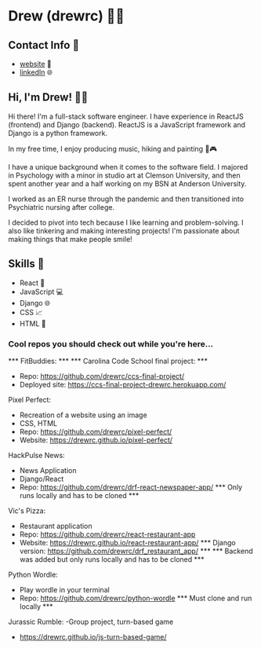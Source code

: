 # Drew (drewrc) 👩‍💻

## Contact Info 📱
- [website](https://drewcoker.herokuapp.com/) 📧
- [linkedIn](https://www.linkedin.com/in/drew-coker/) 🌐

## Hi, I'm Drew! 👩‍💻
Hi there! I'm a full-stack software engineer. I have experience in ReactJS (frontend) and Django (backend). ReactJS is a JavaScript framework and Django is a python framework. 

In my free time, I enjoy producing music, hiking and painting 🎨🎮

I have a unique background when it comes to the software field. 
I majored in Psychology with a minor in studio art at Clemson University, and then spent another year and a half working on my BSN at Anderson University. 

I worked as an ER nurse through the pandemic and then transitioned into Psychiatric nursing after college. 

I decided to pivot into tech because I like learning and problem-solving. I also like tinkering and making interesting projects! I'm passionate about making things that make people smile! 


## Skills 🚀
- React 🔧
- JavaScript 💻
- Django 🌐
- CSS 📈
- HTML 🎨

### Cool repos you should check out while you're here... 

*** FitBuddies: ***
***  Carolina Code School final project: ***
- Repo: https://github.com/drewrc/ccs-final-project/
- Deployed site: https://ccs-final-project-drewrc.herokuapp.com/

Pixel Perfect: 
- Recreation of a website using an image
- CSS, HTML
- Repo: https://github.com/drewrc/pixel-perfect/ 
- Website: https://drewrc.github.io/pixel-perfect/ 

HackPulse News:
- News Application
- Django/React
- Repo: https://github.com/drewrc/drf-react-newspaper-app/
*** Only runs locally and has to be cloned ***

Vic's Pizza:
- Restaurant application 
- Repo: https://github.com/drewrc/react-restaurant-app
- Website: https://drewrc.github.io/react-restaurant-app/
*** Django version: https://github.com/drewrc/drf_restaurant_app/ ***
*** Backend was added but only runs locally and has to be cloned ***

Python Wordle:
- Play wordle in your terminal
- Repo: https://github.com/drewrc/python-wordle
*** Must clone and run locally ***

Jurassic Rumble:
-Group project, turn-based game
- https://drewrc.github.io/js-turn-based-game/
